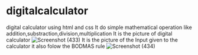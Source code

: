 # digitalcalculator
digital calculator using html and css
It do simple mathematical operation like addition,substraction,division,multiplication
It is the picture of digital calculator
![Screenshot (433)](https://user-images.githubusercontent.com/91826646/204635021-fdbfa4da-dc5f-4655-9435-ba7b26a4afd5.png)
It is the picture of the Input given to the calculator it also folow the BODMAS rule
![Screenshot (434)](https://user-images.githubusercontent.com/91826646/204635973-5674dc53-5a98-4ece-8699-75070c180b35.png)

